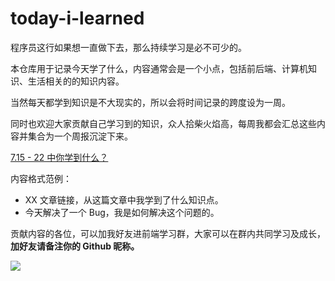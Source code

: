 # today-i-learned

程序员这行如果想一直做下去，那么持续学习是必不可少的。

本仓库用于记录今天学了什么，内容通常会是一个小点，包括前后端、计算机知识、生活相关的的知识内容。

当然每天都学到知识是不大现实的，所以会将时间记录的跨度设为一周。

同时也欢迎大家贡献自己学习到的知识，众人拾柴火焰高，每周我都会汇总这些内容并集合为一个周报沉淀下来。

[7.15 - 22 中你学到什么？](https://github.com/KieSun/today-i-learned/issues/1)

内容格式范例：

- XX 文章链接，从这篇文章中我学到了什么知识点。
- 今天解决了一个 Bug，我是如何解决这个问题的。

贡献内容的各位，可以加我好友进前端学习群，大家可以在群内共同学习及成长，**加好友请备注你的 Github 昵称。**

![](https://yck-1254263422.cos.ap-shanghai.myqcloud.com/%E7%BC%96%E7%BB%84%203.png)
